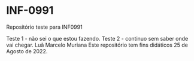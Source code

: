 # INF-0991
Repositório teste para INF0991

Teste 1 - não sei o que estou fazendo.
Teste 2 - continuo sem saber onde vai chegar.
Luã Marcelo Muriana
Este repositório tem fins didáticos
25 de Agosto de 2022.

